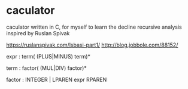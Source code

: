# caculator
caculator written in C, for myself to learn the decline recursive analysis
inspired by Ruslan Spivak

https://ruslanspivak.com/lsbasi-part1/
http://blog.jobbole.com/88152/


expr : term( (PLUS|MINUS) term)*

term : factor( (MUL|DIV) factor)*

factor : INTEGER | LPAREN expr RPAREN
